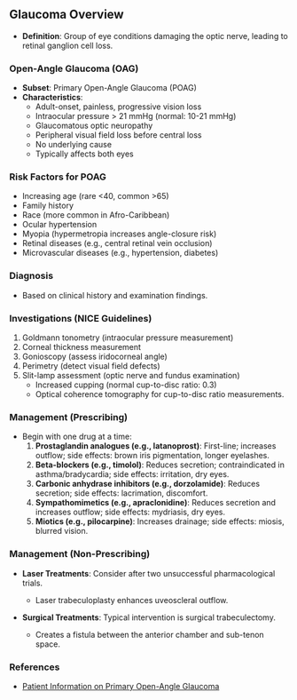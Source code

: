 ## Glaucoma Overview

- **Definition**: Group of eye conditions damaging the optic nerve, leading to retinal ganglion cell loss.

### Open-Angle Glaucoma (OAG)

- **Subset**: Primary Open-Angle Glaucoma (POAG)
- **Characteristics**:
  - Adult-onset, painless, progressive vision loss
  - Intraocular pressure > 21 mmHg (normal: 10-21 mmHg)
  - Glaucomatous optic neuropathy
  - Peripheral visual field loss before central loss
  - No underlying cause
  - Typically affects both eyes

### Risk Factors for POAG

- Increasing age (rare <40, common >65)
- Family history
- Race (more common in Afro-Caribbean)
- Ocular hypertension
- Myopia (hypermetropia increases angle-closure risk)
- Retinal diseases (e.g., central retinal vein occlusion)
- Microvascular diseases (e.g., hypertension, diabetes)

### Diagnosis

- Based on clinical history and examination findings.

### Investigations (NICE Guidelines)

1. Goldmann tonometry (intraocular pressure measurement)
2. Corneal thickness measurement
3. Gonioscopy (assess iridocorneal angle)
4. Perimetry (detect visual field defects)
5. Slit-lamp assessment (optic nerve and fundus examination)
   - Increased cupping (normal cup-to-disc ratio: 0.3)
   - Optical coherence tomography for cup-to-disc ratio measurements.

### Management (Prescribing)

- Begin with one drug at a time:
  1. **Prostaglandin analogues (e.g., latanoprost)**: First-line; increases outflow; side effects: brown iris pigmentation, longer eyelashes.
  2. **Beta-blockers (e.g., timolol)**: Reduces secretion; contraindicated in asthma/bradycardia; side effects: irritation, dry eyes.
  3. **Carbonic anhydrase inhibitors (e.g., dorzolamide)**: Reduces secretion; side effects: lacrimation, discomfort.
  4. **Sympathomimetics (e.g., apraclonidine)**: Reduces secretion and increases outflow; side effects: mydriasis, dry eyes.
  5. **Miotics (e.g., pilocarpine)**: Increases drainage; side effects: miosis, blurred vision.

### Management (Non-Prescribing)

- **Laser Treatments**: Consider after two unsuccessful pharmacological trials.
  - Laser trabeculoplasty enhances uveoscleral outflow.
  
- **Surgical Treatments**: Typical intervention is surgical trabeculectomy.
  - Creates a fistula between the anterior chamber and sub-tenon space.

### References

- [Patient Information on Primary Open-Angle Glaucoma](https://patient.info/doctor/primary-open-angle-glaucoma)